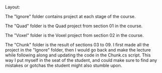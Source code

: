 Layout:

The "Ignore" folder contains project at each stage of the course.

The "Quad" folder is the Quad project from section 01 in the course.

The "Voxel" folder is the Voxel project from section 02 in the course.

The "Chunk" folder is the result of sections 03 to 09. I first made all the project in the "Ignore" folder, then I would go back and make the lecture while following along and updating the code in the Chunk.cs script. This way I put myself in the seat of the student, and could make sure to find any mistakes or gotchas the student might also stumble upon.